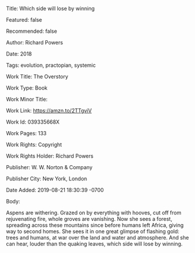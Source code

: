Title: Which side will lose by winning

Featured: false

Recommended: false

Author: Richard Powers

Date: 2018

Tags: evolution, practopian, systemic

Work Title: The Overstory

Work Type: Book

Work Minor Title:  

Work Link: https://amzn.to/2TTgviV

Work Id:  039335668X

Work Pages:  133

Work Rights:  Copyright

Work Rights Holder:  Richard Powers

Publisher:  W. W. Norton & Company

Publisher City:  New York, London

Date Added: 2019-08-21 18:30:39 -0700

Body:

Aspens are withering. Grazed on by everything with hooves, cut off from rejuvenating fire, whole groves are vanishing. Now she sees a forest, spreading across these mountains since before humans left Africa, giving way to second homes. She sees it in one great glimpse of flashing gold: trees and humans, at war over the land and water and atmosphere. And she can hear, louder than the quaking leaves, which side will lose by winning. 


